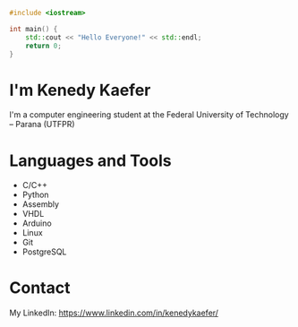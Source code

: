 ```c++
#include <iostream>

int main() {
    std::cout << "Hello Everyone!" << std::endl;
    return 0;
}
```
# I'm Kenedy Kaefer
I'm a computer engineering student at the Federal University of Technology – Parana (UTFPR)

# Languages and Tools
- C/C++
- Python
- Assembly
- VHDL
- Arduino
- Linux
- Git
- PostgreSQL

# Contact
My LinkedIn: https://www.linkedin.com/in/kenedykaefer/